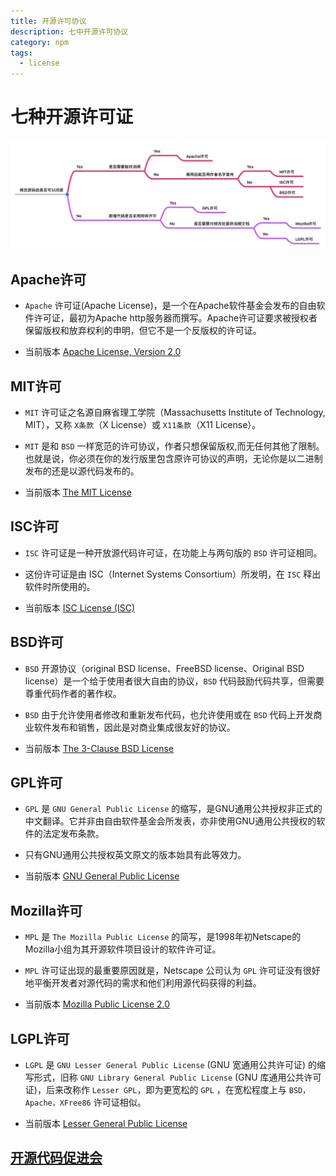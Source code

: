 ```yaml
---
title: 开源许可协议
description: 七中开源许可协议
category: npm
tags:
  - license
---
```


# 七种开源许可证

![npm_license_img.png](img/npm_license_img.png)

## Apache许可

- `Apache` 许可证(Apache License)，是一个在Apache软件基金会发布的自由软件许可证，最初为Apache
  http服务器而撰写。Apache许可证要求被授权者保留版权和放弃权利的申明，但它不是一个反版权的许可证。

- 当前版本 [Apache License, Version 2.0](https://www.apache.org/licenses/LICENSE-2.0.html)

## MIT许可

- `MIT` 许可证之名源自麻省理工学院（Massachusetts Institute of Technology, MIT），又称 `X条款`（X License）或 `X11条款`（X11
  License）。

- `MIT` 是和 `BSD` 一样宽范的许可协议，作者只想保留版权,而无任何其他了限制。也就是说，你必须在你的发行版里包含原许可协议的声明，无论你是以二进制发布的还是以源代码发布的。

- 当前版本 [The MIT License](https://opensource.org/licenses/mit-license)

## ISC许可

- `ISC` 许可证是一种开放源代码许可证，在功能上与两句版的 `BSD` 许可证相同。

- 这份许可证是由 ISC（Internet Systems Consortium）所发明，在 `ISC` 释出软件时所使用的。

- 当前版本 [ISC License (ISC)](https://opensource.org/licenses/ISC)

## BSD许可

- `BSD` 开源协议（original BSD license、FreeBSD license、Original BSD license）是一个给于使用者很大自由的协议，`BSD`
  代码鼓励代码共享，但需要尊重代码作者的著作权。

- `BSD` 由于允许使用者修改和重新发布代码，也允许使用或在 `BSD` 代码上开发商业软件发布和销售，因此是对商业集成很友好的协议。

- 当前版本 [The 3-Clause BSD License](https://opensource.org/licenses/BSD-3-Clause)

## GPL许可

- `GPL` 是 `GNU General Public License` 的缩写，是GNU通用公共授权非正式的中文翻译。它并非由自由软件基金会所发表，亦非使用GNU通用公共授权的软件的法定发布条款。

- 只有GNU通用公共授权英文原文的版本始具有此等效力。

- 当前版本 [GNU General Public License](https://opensource.org/licenses/gpl-license)

## Mozilla许可

- `MPL` 是 `The Mozilla Public License` 的简写，是1998年初Netscape的 Mozilla小组为其开源软件项目设计的软件许可证。

- `MPL` 许可证出现的最重要原因就是，Netscape 公司认为 `GPL` 许可证没有很好地平衡开发者对源代码的需求和他们利用源代码获得的利益。

- 当前版本 [Mozilla Public License 2.0](https://opensource.org/licenses/MPL-2.0)

## LGPL许可

- `LGPL` 是 `GNU Lesser General Public License` (GNU 宽通用公共许可证)
  的缩写形式，旧称 `GNU Library General Public License` (GNU 库通用公共许可证)，后来改称作 `Lesser GPL`，即为更宽松的 `GPL`
  ，在宽松程度上与 `BSD，Apache，XFree86` 许可证相似。

- 当前版本 [Lesser General Public License](https://opensource.org/licenses/lgpl-license)

## [开源代码促进会](https://opensource.org/) 
